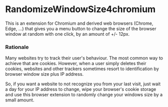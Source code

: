 # RandomizeWindowSize4chromium

This is an extension for Chromium and derived web browsers (Chrome, Edge, ...) that gives you a menu button to change the size of the browser window at random with one click, by an amount of +/- 12px.

### Rationale

Many websites try to track their user's behaviour. The most common way to achieve that are cookies. However, when a user simply deletes their cookies, websites and other trackers sometimes resort to identification by browser window size plus IP address.

So, if you want a website to not recognize you from your last visit, just wait a day for your IP address to change, wipe your browser's cookie storage and use this browser extension to randomly change your windows size by a small amount.